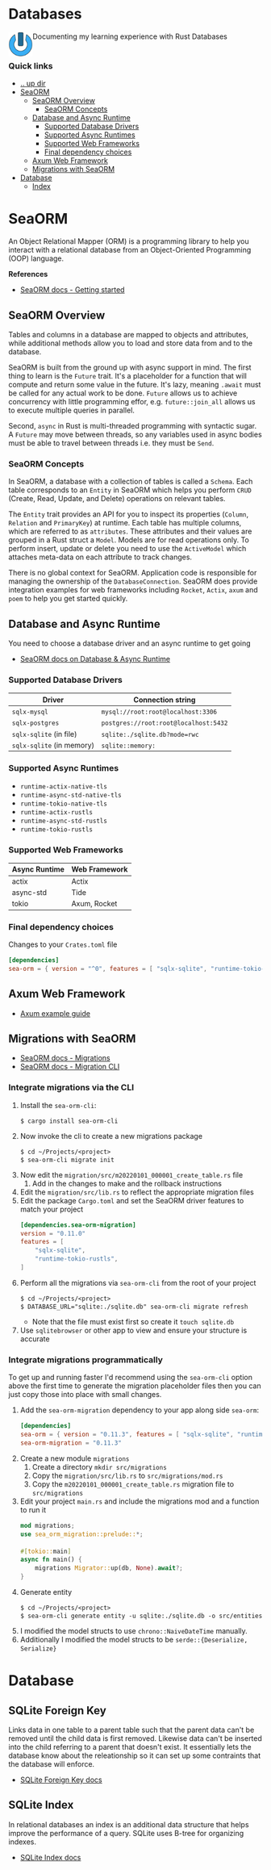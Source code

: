 Databases
====================================================================================================
<img align="left" width="48" height="48" src="../../../art/logo_256x256.png">
Documenting my learning experience with Rust Databases
<br><br>

### Quick links
* [.. up dir](..)
* [SeaORM](#seaorm)
  * [SeaORM Overview](#seaorm-overview)
    * [SeaORM Concepts](#seaorm-concepts)
  * [Database and Async Runtime](#database-and-async-runtime)
    * [Supported Database Drivers](supported-database-drivers)
    * [Supported Async Runtimes](supported-async-runtimes)
    * [Supported Web Frameworks](supported-web-frameworks)
    * [Final dependency choices](final-dependency-choices)
  * [Axum Web Framework](#axum-web-framework)
  * [Migrations with SeaORM](#migrations-with-seaorm)
* [Database](#database)
  * [Index](#index)

# SeaORM
An Object Relational Mapper (ORM) is a programming library to help you interact with a relational 
database from an Object-Oriented Programming (OOP) language.

**References**
* [SeaORM docs - Getting started](https://www.sea-ql.org/sea-orm-tutorial/ch01-00-build-backend-getting-started.html)

## SeaORM Overview
Tables and columns in a database are mapped to objects and attributes, while additional methods allow 
you to load and store data from and to the database.

SeaORM is built from the ground up with async support in mind. The first thing to learn is the 
`Future` trait. It's a placeholder for a function that will compute and return some value in the 
future. It's lazy, meaning `.await` must be called for any actual work to be done. `Future` allows us 
to achieve concurrency with little programming effor, e.g. `future::join_all` allows us to execute 
multiple queries in parallel.

Second, `async` in Rust is multi-threaded programming with syntactic sugar. A `Future` may move 
between threads, so any variables used in async bodies must be able to travel between threads i.e. 
they must be `Send`.

### SeaORM Concepts
In SeaORM, a database with a collection of tables is called a `Schema`. Each table corresponds to an 
`Entity` in SeaORM which helps you perform `CRUD` (Create, Read, Update, and Delete) operations on 
relevant tables.

The `Entity` trait provides an API for you to inspect its properties (`Column`, `Relation` and 
`PrimaryKey`) at runtime. Each table has multiple columns, which are referred to as `attributes`. 
These attributes and their values are grouped in a Rust struct a `Model`. Models are for read 
operations only. To perform insert, update or delete you need to use the `ActiveModel` which attaches 
meta-data on each attribute to track changes.

There is no global context for SeaORM. Application code is responsible for managing the ownership of 
the `DatabaseConnection`. SeaORM does provide integration examples for web frameworks including 
`Rocket`, `Actix`, `axum` and `poem` to help you get started quickly.

## Database and Async Runtime
You need to choose a database driver and an async runtime to get going
* [SeaORM docs on Database & Async Runtime](https://www.sea-ql.org/SeaORM/docs/install-and-config/database-and-async-runtime/)

### Supported Database Drivers
| Driver                    | Connection string                     |
| ------------------------- | ------------------------------------- |
| `sqlx-mysql`              | `mysql://root:root@localhost:3306`    |
| `sqlx-postgres`           | `postgres://root:root@localhost:5432` |
| `sqlx-sqlite` (in file)   | `sqlite:./sqlite.db?mode=rwc`         |
| `sqlx-sqlite` (in memory) | `sqlite::memory:`                     |

### Supported Async Runtimes
* `runtime-actix-native-tls`
* `runtime-async-std-native-tls`
* `runtime-tokio-native-tls`
* `runtime-actix-rustls`
* `runtime-async-std-rustls`
* `runtime-tokio-rustls`

### Supported Web Frameworks
| Async Runtime | Web Framework |
| ------------- | ------------- |
| actix         | Actix         |
| async-std     | Tide          |
| tokio         | Axum, Rocket  |

### Final dependency choices

Changes to your `Crates.toml` file
```toml
[dependencies]
sea-orm = { version = "^0", features = [ "sqlx-sqlite", "runtime-tokio-rustls", "macros" ] }
```

## Axum Web Framework

* [Axum example guide](https://github.com/SeaQL/sea-orm/tree/master/examples/axum_example)

## Migrations with SeaORM
* [SeaORM docs - Migrations](https://www.sea-ql.org/SeaORM/docs/migration/setting-up-migration/)
* [SeaORM docs - Migration CLI](https://www.sea-ql.org/sea-orm-tutorial/ch01-02-migration-cli.html)

### Integrate migrations via the CLI
1. Install the `sea-orm-cli`:
   ```shell
   $ cargo install sea-orm-cli
   ```
2. Now invoke the cli to create a new migrations package
   ```shell
   $ cd ~/Projects/<project>
   $ sea-orm-cli migrate init
   ```
3. Now edit the `migration/src/m20220101_000001_create_table.rs` file
   1. Add in the changes to make and the rollback instructions
4. Edit the `migration/src/lib.rs` to reflect the appropriate migration files
5. Edit the package `Cargo.toml` and set the SeaORM driver features to match your project
   ```toml
   [dependencies.sea-orm-migration]
   version = "0.11.0"
   features = [
       "sqlx-sqlite",
       "runtime-tokio-rustls",
   ]
   ```
6. Perform all the migrations via `sea-orm-cli` from the root of your project
   ```shell
   $ cd ~/Projects/<project>
   $ DATABASE_URL="sqlite:./sqlite.db" sea-orm-cli migrate refresh
   ```
   * Note that the file must exist first so create it `touch sqlite.db`
7. Use `sqlitebrowser` or other app to view and ensure your structure is accurate

### Integrate migrations programmatically
To get up and running faster I'd recommend using the `sea-orm-cli` option above the first time to 
generate the migration placeholder files then you can just copy those into place with small changes.

1. Add the `sea-orm-migration` dependency to your app along side `sea-orm`:
   ```toml
   [dependencies]
   sea-orm = { version = "0.11.3", features = [ "sqlx-sqlite", "runtime-tokio-rustls", "macros" ] }
   sea-orm-migration = "0.11.3"
   ```
2. Create a new module `migrations`
   1. Create a directory `mkdir src/migrations`
   2. Copy the `migration/src/lib.rs` to `src/migrations/mod.rs`
   3. Copy the `m20220101_000001_create_table.rs` migration file to `src/migrations`
3. Edit your project `main.rs` and include the migrations mod and a function to run it
   ```rust
   mod migrations;
   use sea_orm_migration::prelude::*;

   #[tokio::main]
   async fn main() {
       migrations Migrator::up(db, None).await?;
   }
   ```
4. Generate entity 
   ```
   $ cd ~/Projects/<project>
   $ sea-orm-cli generate entity -u sqlite:./sqlite.db -o src/entities
   ```
5. I modified the model structs to use `chrono::NaiveDateTime` manually.
6. Additionally I modified the model structs to be `serde::{Deserialize, Serialize}`

# Database

## SQLite Foreign Key
Links data in one table to a parent table such that the parent data can't be removed until the child 
data is first removed. Likewise data can't be inserted into the child referring to a parent that 
doesn't exist. It essentially lets the database know about the releationship so it can set up some 
contraints that the database will enforce.

* [SQLite Foreign Key docs](https://www.sqlitetutorial.net/sqlite-foreign-key/)

## SQLite Index
In relational databases an index is an additional data structure that helps improve the performance 
of a query. SQLite uses B-tree for organizing indexes. 

* [SQLite Index docs](https://www.sqlitetutorial.net/sqlite-index/)

<!-- 
vim: ts=2:sw=2:sts=2
-->
